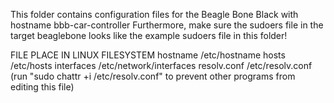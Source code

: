 This folder contains configuration files for the Beagle Bone Black with hostname bbb-car-controller
Furthermore, make sure the sudoers file in the target beaglebone looks like the example sudoers file in this folder!

FILE			PLACE IN LINUX FILESYSTEM
hostname		/etc/hostname
hosts			/etc/hosts
interfaces		/etc/network/interfaces
resolv.conf		/etc/resolv.conf (run "sudo chattr +i /etc/resolv.conf" to prevent other programs from editing this file)
